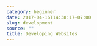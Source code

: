 ```yaml
---
category: beginner
date: 2017-04-16T14:38:17+07:00
slug: development
source: ""
title: Developing Websites
---
```


